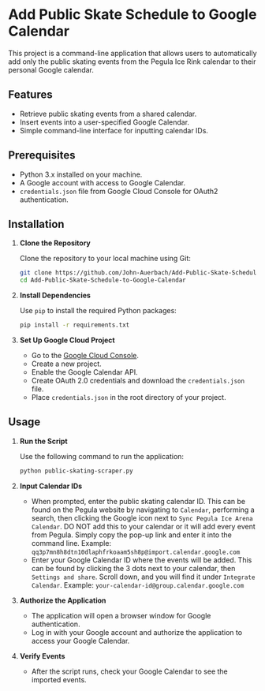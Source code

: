 # Add Public Skate Schedule to Google Calendar

This project is a command-line application that allows users to automatically add only the public skating events from the Pegula Ice Rink calendar to their personal Google calendar.

## Features

- Retrieve public skating events from a shared calendar.
- Insert events into a user-specified Google Calendar.
- Simple command-line interface for inputting calendar IDs.

## Prerequisites

- Python 3.x installed on your machine.
- A Google account with access to Google Calendar.
- `credentials.json` file from Google Cloud Console for OAuth2 authentication.

## Installation

1. **Clone the Repository**

   Clone the repository to your local machine using Git:

   ```bash
   git clone https://github.com/John-Auerbach/Add-Public-Skate-Schedule-to-Google-Calendar
   cd Add-Public-Skate-Schedule-to-Google-Calendar
   ```

2. **Install Dependencies**

   Use `pip` to install the required Python packages:

   ```bash
   pip install -r requirements.txt
   ```

3. **Set Up Google Cloud Project**

   - Go to the [Google Cloud Console](https://console.cloud.google.com/).
   - Create a new project.
   - Enable the Google Calendar API.
   - Create OAuth 2.0 credentials and download the `credentials.json` file.
   - Place `credentials.json` in the root directory of your project.

## Usage

1. **Run the Script**

   Use the following command to run the application:

   ```bash
   python public-skating-scraper.py
   ```

2. **Input Calendar IDs**

   - When prompted, enter the public skating calendar ID. This can be found on the Pegula website by navigating to `Calendar`, performing a search, then clicking the Google icon next to `Sync Pegula Ice Arena Calendar`. DO NOT add this to your calendar or it will add every event from Pegula. Simply copy the pop-up link and enter it into the command line. Example: `qq3p7mn8h8dtn10dlaphfrkoaam5sh8p@import.calendar.google.com`
   - Enter your Google Calendar ID where the events will be added. This can be found by clicking the 3 dots next to your calendar, then `Settings and share`. Scroll down, and you will find it under `Integrate Calendar`. Example: `your-calendar-id@group.calendar.google.com`

3. **Authorize the Application**

   - The application will open a browser window for Google authentication.
   - Log in with your Google account and authorize the application to access your Google Calendar.

4. **Verify Events**

   - After the script runs, check your Google Calendar to see the imported events.

```